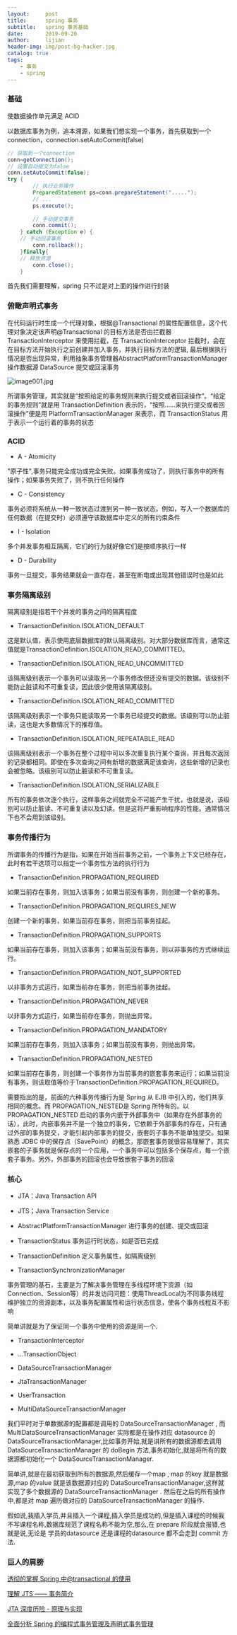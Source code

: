 ```yaml
---
layout:     post
title:      spring 事务
subtitle:   spring 事务基础
date:       2019-09-20
author:     lijian
header-img: img/post-bg-hacker.jpg
catalog: true
tags:
    - 事务
    - spring
---
```


### 基础
使数据操作单元满足 ACID

以数据库事务为例，追本溯源，如果我们想实现一个事务，首先获取到一个 connection，connection.setAutoCommit(false)

```java
// 获取到一个connection
conn=getConnection(); 
// 设置自动提交为false
conn.setAutoCommit(false); 
try {
        // 执行业务操作
		PreparedStatement ps=conn.prepareStatement(".....");
		// ...
		ps.execute();
		
		// 手动提交事务
		conn.commit(); 
	} catch (Exception e) {
    // 手动回滚事务
		conn.rollback();
	}finally{
    // 释放资源
		conn.close();
	}
```

首先我们需要理解，spring 只不过是对上面的操作进行封装


### 俯瞰声明式事务

在代码运行时生成一个代理对象，根据@Transactional 的属性配置信息，这个代理对象决定该声明@Transactional 的目标方法是否由拦截器 TransactionInterceptor 来使用拦截，在 TransactionInterceptor 拦截时，会在在目标方法开始执行之前创建并加入事务，并执行目标方法的逻辑, 最后根据执行情况是否出现异常，利用抽象事务管理器AbstractPlatformTransactionManager 操作数据源 DataSource 提交或回滚事务

![image001.jpg](https://i.loli.net/2019/09/23/jaq4U31yA5zCdOK.jpg)

所谓事务管理，其实就是“按照给定的事务规则来执行提交或者回滚操作”。“给定的事务规则”就是用 TransactionDefinition 表示的，“按照……来执行提交或者回滚操作”便是用 PlatformTransactionManager 来表示，而 TransactionStatus 用于表示一个运行着的事务的状态

### ACID

* A - Atomicity

"原子性",事务只能完全成功或完全失败。如果事务成功了，则执行事务中的所有操作；如果事务失败了，则不执行任何操作

* C - Consistency

事务必须将系统从一种一致状态过渡到另一种一致状态。例如，写入一个数据库的任何数据（在提交时）必须遵守该数据库中定义的所有约束条件

* I - Isolation

多个并发事务相互隔离，它们的行为就好像它们是按顺序执行一样

* D - Durability

事务一旦提交，事务结果就会一直存在，甚至在断电或出现其他错误时也是如此

### 事务隔离级别

隔离级别是指若干个并发的事务之间的隔离程度

* TransactionDefinition.ISOLATION_DEFAULT

这是默认值，表示使用底层数据库的默认隔离级别。对大部分数据库而言，通常这值就是TransactionDefinition.ISOLATION_READ_COMMITTED。

* TransactionDefinition.ISOLATION_READ_UNCOMMITTED

该隔离级别表示一个事务可以读取另一个事务修改但还没有提交的数据。该级别不能防止脏读和不可重复读，因此很少使用该隔离级别。

* TransactionDefinition.ISOLATION_READ_COMMITTED

该隔离级别表示一个事务只能读取另一个事务已经提交的数据。该级别可以防止脏读，这也是大多数情况下的推荐值。

* TransactionDefinition.ISOLATION_REPEATABLE_READ

该隔离级别表示一个事务在整个过程中可以多次重复执行某个查询，并且每次返回的记录都相同。即使在多次查询之间有新增的数据满足该查询，这些新增的记录也会被忽略。该级别可以防止脏读和不可重复读。

* TransactionDefinition.ISOLATION_SERIALIZABLE

所有的事务依次逐个执行，这样事务之间就完全不可能产生干扰，也就是说，该级别可以防止脏读、不可重复读以及幻读。但是这将严重影响程序的性能。通常情况下也不会用到该级别。

### 事务传播行为

所谓事务的传播行为是指，如果在开始当前事务之前，一个事务上下文已经存在，此时有若干选项可以指定一个事务性方法的执行行为

* TransactionDefinition.PROPAGATION_REQUIRED

如果当前存在事务，则加入该事务；如果当前没有事务，则创建一个新的事务。

* TransactionDefinition.PROPAGATION_REQUIRES_NEW

创建一个新的事务，如果当前存在事务，则把当前事务挂起。

* TransactionDefinition.PROPAGATION_SUPPORTS

如果当前存在事务，则加入该事务；如果当前没有事务，则以非事务的方式继续运行。

* TransactionDefinition.PROPAGATION_NOT_SUPPORTED

以非事务方式运行，如果当前存在事务，则把当前事务挂起。

* TransactionDefinition.PROPAGATION_NEVER

以非事务方式运行，如果当前存在事务，则抛出异常。

* TransactionDefinition.PROPAGATION_MANDATORY

如果当前存在事务，则加入该事务；如果当前没有事务，则抛出异常。

* TransactionDefinition.PROPAGATION_NESTED

如果当前存在事务，则创建一个事务作为当前事务的嵌套事务来运行；如果当前没有事务，则该取值等价于TransactionDefinition.PROPAGATION_REQUIRED。

需要指出的是，前面的六种事务传播行为是 Spring 从 EJB 中引入的，他们共享相同的概念。而 PROPAGATION_NESTED是 Spring 所特有的。以 PROPAGATION_NESTED 启动的事务内嵌于外部事务中（如果存在外部事务的话），此时，内嵌事务并不是一个独立的事务，它依赖于外部事务的存在，只有通过外部的事务提交，才能引起内部事务的提交，嵌套的子事务不能单独提交。如果熟悉 JDBC 中的保存点（SavePoint）的概念，那嵌套事务就很容易理解了，其实嵌套的子事务就是保存点的一个应用，一个事务中可以包括多个保存点，每一个嵌套子事务。另外，外部事务的回滚也会导致嵌套子事务的回滚

### 核心

* JTA：Java Transaction API

* JTS；Java Transaction Service

* AbstractPlatformTransactionManager
进行事务的创建、提交或回滚

* TransactionStatus
事务运行时状态，如是否已完成

* TransactionDefinition
定义事务属性，如隔离级别

* TransactionSynchronizationManager

事务管理的基石，主要是为了解决事务管理在多线程环境下资源（如Connection、Session等）的并发访问问题：使用ThreadLocal为不同事务线程维护独立的资源副本，以及事务配置属性和运行状态信息，使各个事务线程互不影响

简单讲就是为了保证同一个事务中使用的资源是同一个.

* TransactionInterceptor

* ...TransactionObject

* DataSourceTransactionManager

* JtaTransactionManager

* UserTransaction

* MultiDataSourceTransactionManager

我们平时对于单数据源的配置都是调用的 DataSourceTransactionManager , 而 MultiDataSourceTransactionManager 实际都是在操作对应 datasource 的 DataSourceTransactionManager,比如事务开始,就是讲所有的数据源都去调用 DataSourceTransactionManager 的 doBegin 方法,事务初始化,就是将所有的数据源都初始化一个 DataSourceTransactionManager.

简单讲,就是在最初获取到所有的数据源,然后缓存一个map , map 的key 就是数据源,map 的value 就是该数据源对应的 DataSourceTransactionManager,这样就实现了多个数据源的 DataSourceTransactionManager . 然后在之后的所有操作中,都是对 map 遍历做对应的 DataSourceTransactionManager 的操作.

假如说,我插入学员,并且插入一个课程,插入学员是成功的,但是插入课程的时候我不写课程名称,数据库规范了课程名称不能为空,那么,在 prepare 阶段就会报错,也就是说,无论是 学员的datasource 还是课程的datasource 都不会走到 commit 方法.



### 巨人的肩膀

[透彻的掌握 Spring 中@transactional 的使用](https://www.ibm.com/developerworks/cn/java/j-master-spring-transactional-use/index.html)

[理解 JTS —— 事务简介](https://www.ibm.com/developerworks/cn/java/j-jtp0305.html?mhsrc=ibmsearch_a&mhq=%E5%88%86%E5%B8%83%E5%BC%8F%E4%BA%8B%E5%8A%A1)

[JTA 深度历险 - 原理与实现](https://www.ibm.com/developerworks/cn/java/j-lo-jta/index.html?mhsrc=ibmsearch_a&mhq=%E5%88%86%E5%B8%83%E5%BC%8F%E4%BA%8B%E5%8A%A1)

[全面分析 Spring 的编程式事务管理及声明式事务管理](https://www.ibm.com/developerworks/cn/education/opensource/os-cn-spring-trans/index.html)